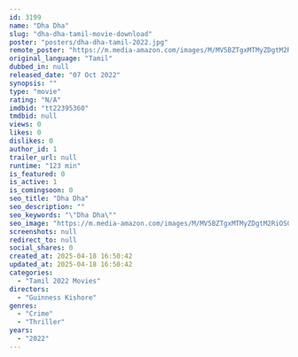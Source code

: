 ```yaml
---
id: 3199
name: "Dha Dha"
slug: "dha-dha-tamil-movie-download"
poster: "posters/dha-dha-tamil-2022.jpg"
remote_poster: "https://m.media-amazon.com/images/M/MV5BZTgxMTMyZDgtM2RiOS00MWM2LTgyNWYtODc2OGQyMGVmYjI3XkEyXkFqcGdeQXVyMTA4MzQ4NzMw._V1_SX300.jpg"
original_language: "Tamil"
dubbed_in: null
released_date: "07 Oct 2022"
synopsis: ""
type: "movie"
rating: "N/A"
imdbid: "tt22395360"
tmdbid: null
views: 0
likes: 0
dislikes: 0
author_id: 1
trailer_url: null
runtime: "123 min"
is_featured: 0
is_active: 1
is_comingsoon: 0
seo_title: "Dha Dha"
seo_description: ""
seo_keywords: "\"Dha Dha\""
seo_image: "https://m.media-amazon.com/images/M/MV5BZTgxMTMyZDgtM2RiOS00MWM2LTgyNWYtODc2OGQyMGVmYjI3XkEyXkFqcGdeQXVyMTA4MzQ4NzMw._V1_SX300.jpg"
screenshots: null
redirect_to: null
social_shares: 0
created_at: 2025-04-18 16:50:42
updated_at: 2025-04-18 16:50:42
categories:
  - "Tamil 2022 Movies"
directors:
  - "Guinness Kishore"
genres:
  - "Crime"
  - "Thriller"
years:
  - "2022"
---
```


